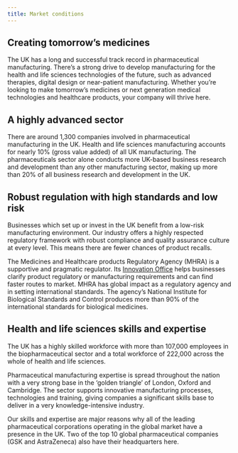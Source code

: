 ```yaml
---
title: Market conditions
---
```


## Creating tomorrow’s medicines
The UK has a long and successful track record in pharmaceutical manufacturing. There’s a strong drive to develop manufacturing for the health and life sciences technologies of the future, such as advanced therapies, digital design or near-patient manufacturing. Whether you’re looking to make tomorrow’s medicines or next generation medical technologies and healthcare products, your company will thrive here.

## A highly advanced sector
There are around 1,300 companies involved in pharmaceutical manufacturing in the UK. Health and life sciences manufacturing accounts for nearly 10% (gross value added) of all UK manufacturing.
The pharmaceuticals sector alone conducts more UK-based business research and development than any other manufacturing sector, making up more than 20% of all business research and development in the UK.

## Robust regulation with high standards and low risk
Businesses which set up or invest in the UK benefit from a low-risk manufacturing environment. Our industry offers a highly respected regulatory framework with robust compliance and quality assurance culture at every level. This means there are fewer chances of product recalls.

The Medicines and Healthcare products Regulatory Agency (MHRA) is a supportive and pragmatic regulator. Its [Innovation Office](https://www.gov.uk/government/groups/mhra-innovation-office) helps businesses clarify product regulatory or manufacturing requirements and can find faster routes to market.
MHRA has global impact as a regulatory agency and in setting international standards. The agency’s National Institute for Biological Standards and Control produces more than 90% of the international standards for biological medicines.

## Health and life sciences skills and expertise
The UK has a highly skilled workforce with more than 107,000 employees in the biopharmaceutical sector and a total workforce of 222,000 across the whole of health and life sciences.

Pharmaceutical manufacturing expertise is spread throughout the nation with a very strong base in the ‘golden triangle’ of London, Oxford and Cambridge. The sector supports innovative manufacturing processes, technologies and training, giving companies a significant skills base to deliver in a very knowledge-intensive industry.
 
Our skills and expertise are major reasons why all of the leading pharmaceutical corporations operating in the global market have a presence in the UK. Two of the top 10 global pharmaceutical companies (GSK and AstraZeneca) also have their headquarters here.
